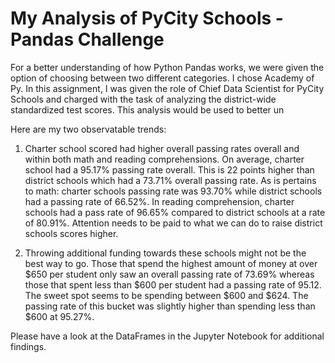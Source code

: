 # My Analysis of PyCity Schools - Pandas Challenge

For a better understanding of how Python Pandas works, we were given the option of choosing between two different categories.
I chose Academy of Py. In this assignment, I was given the role of Chief Data Scientist for PyCity Schools and charged with the task of analyzing the district-wide standardized test scores.
This analysis would be used to better un

Here are my two observatable trends:

1.  Charter school scored had higher overall passing rates overall and within both math and reading comprehensions. On average, charter school had a 95.17% passing rate overall. This is 22 points higher than district schools which had a 73.71% overall passing rate. As is pertains to math: charter schools passing rate was 93.70% while district schools had a passing rate of 66.52%. In reading comprehension, charter schools had a pass rate of 96.65% compared to district schools at a rate of 80.91%. Attention needs to be paid to what we can do to raise district schools scores higher.

2.  Throwing additional funding towards these schools might not be the best way to go. Those that spend the highest amount of money at over $650 per student only saw an overall passing rate of 73.69% whereas those that spent less than $600 per student had a passing rate of 95.12. The sweet spot seems to be spending between $600 and $624. The passing rate of this bucket was slightly higher than spending less than \$600 at 95.27%.

Please have a look at the DataFrames in the Jupyter Notebook for additional findings.

